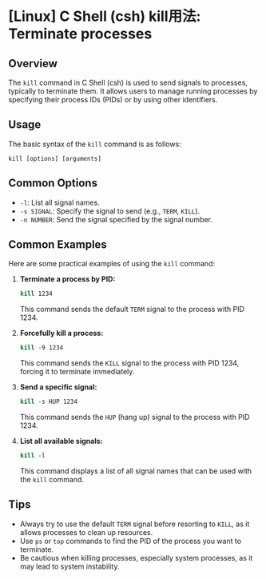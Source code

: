 # [Linux] C Shell (csh) kill用法: Terminate processes

## Overview
The `kill` command in C Shell (csh) is used to send signals to processes, typically to terminate them. It allows users to manage running processes by specifying their process IDs (PIDs) or by using other identifiers.

## Usage
The basic syntax of the `kill` command is as follows:

```
kill [options] [arguments]
```

## Common Options
- `-l`: List all signal names.
- `-s SIGNAL`: Specify the signal to send (e.g., `TERM`, `KILL`).
- `-n NUMBER`: Send the signal specified by the signal number.

## Common Examples
Here are some practical examples of using the `kill` command:

1. **Terminate a process by PID:**
   ```csh
   kill 1234
   ```
   This command sends the default `TERM` signal to the process with PID 1234.

2. **Forcefully kill a process:**
   ```csh
   kill -9 1234
   ```
   This command sends the `KILL` signal to the process with PID 1234, forcing it to terminate immediately.

3. **Send a specific signal:**
   ```csh
   kill -s HUP 1234
   ```
   This command sends the `HUP` (hang up) signal to the process with PID 1234.

4. **List all available signals:**
   ```csh
   kill -l
   ```
   This command displays a list of all signal names that can be used with the `kill` command.

## Tips
- Always try to use the default `TERM` signal before resorting to `KILL`, as it allows processes to clean up resources.
- Use `ps` or `top` commands to find the PID of the process you want to terminate.
- Be cautious when killing processes, especially system processes, as it may lead to system instability.